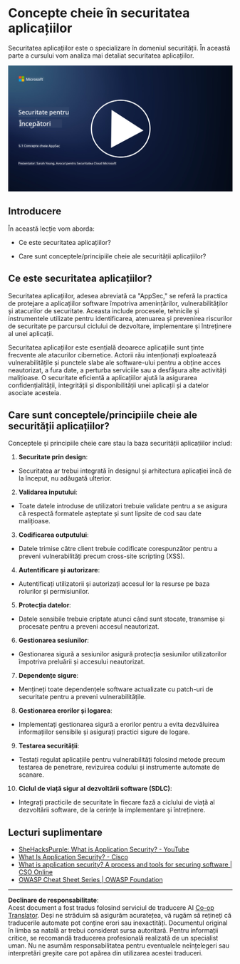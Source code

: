 <!--
CO_OP_TRANSLATOR_METADATA:
{
  "original_hash": "e4b56bb23078d3ffb7ad407d280b0c36",
  "translation_date": "2025-09-04T00:34:09+00:00",
  "source_file": "5.1 AppSec key concepts.md",
  "language_code": "ro"
}
-->
# Concepte cheie în securitatea aplicațiilor

Securitatea aplicațiilor este o specializare în domeniul securității. În această parte a cursului vom analiza mai detaliat securitatea aplicațiilor.

[![Urmărește videoclipul](../../translated_images/5-1_placeholder.29d7c06237ea84d113c4d91a72ee86a08f73f60187f2a32828c28cfda4f0aeb5.ro.png)](https://learn-video.azurefd.net/vod/player?id=d81dc210-ee8a-445a-aee0-aaf8a2b37af2)

## Introducere

În această lecție vom aborda:

- Ce este securitatea aplicațiilor?

- Care sunt conceptele/principiile cheie ale securității aplicațiilor?

## Ce este securitatea aplicațiilor?

Securitatea aplicațiilor, adesea abreviată ca "AppSec," se referă la practica de protejare a aplicațiilor software împotriva amenințărilor, vulnerabilităților și atacurilor de securitate. Aceasta include procesele, tehnicile și instrumentele utilizate pentru identificarea, atenuarea și prevenirea riscurilor de securitate pe parcursul ciclului de dezvoltare, implementare și întreținere al unei aplicații.

Securitatea aplicațiilor este esențială deoarece aplicațiile sunt ținte frecvente ale atacurilor cibernetice. Actorii rău intenționați exploatează vulnerabilitățile și punctele slabe ale software-ului pentru a obține acces neautorizat, a fura date, a perturba serviciile sau a desfășura alte activități malițioase. O securitate eficientă a aplicațiilor ajută la asigurarea confidențialității, integrității și disponibilității unei aplicații și a datelor asociate acesteia.

## Care sunt conceptele/principiile cheie ale securității aplicațiilor?

Conceptele și principiile cheie care stau la baza securității aplicațiilor includ:

1. **Securitate prin design**:

- Securitatea ar trebui integrată în designul și arhitectura aplicației încă de la început, nu adăugată ulterior.

2. **Validarea inputului**:

- Toate datele introduse de utilizatori trebuie validate pentru a se asigura că respectă formatele așteptate și sunt lipsite de cod sau date malițioase.

3. **Codificarea outputului**:

- Datele trimise către client trebuie codificate corespunzător pentru a preveni vulnerabilități precum cross-site scripting (XSS).

4. **Autentificare și autorizare**:

- Autentificați utilizatorii și autorizați accesul lor la resurse pe baza rolurilor și permisiunilor.

5. **Protecția datelor**:

- Datele sensibile trebuie criptate atunci când sunt stocate, transmise și procesate pentru a preveni accesul neautorizat.

6. **Gestionarea sesiunilor**:

- Gestionarea sigură a sesiunilor asigură protecția sesiunilor utilizatorilor împotriva preluării și accesului neautorizat.

7. **Dependențe sigure**:

- Mențineți toate dependențele software actualizate cu patch-uri de securitate pentru a preveni vulnerabilitățile.

8. **Gestionarea erorilor și logarea**:

- Implementați gestionarea sigură a erorilor pentru a evita dezvăluirea informațiilor sensibile și asigurați practici sigure de logare.

9. **Testarea securității**:

- Testați regulat aplicațiile pentru vulnerabilități folosind metode precum testarea de penetrare, revizuirea codului și instrumente automate de scanare.

10. **Ciclul de viață sigur al dezvoltării software (SDLC)**:

- Integrați practicile de securitate în fiecare fază a ciclului de viață al dezvoltării software, de la cerințe la implementare și întreținere.

## Lecturi suplimentare

- [SheHacksPurple: What is Application Security? - YouTube](https://www.youtube.com/watch?v=eNmccQNzSSY)
- [What Is Application Security? - Cisco](https://www.cisco.com/c/en/us/solutions/security/application-first-security/what-is-application-security.html#~how-does-it-work)
- [What is application security? A process and tools for securing software | CSO Online](https://www.csoonline.com/article/566471/what-is-application-security-a-process-and-tools-for-securing-software.html)
- [OWASP Cheat Sheet Series | OWASP Foundation](https://owasp.org/www-project-cheat-sheets/)

---

**Declinare de responsabilitate**:  
Acest document a fost tradus folosind serviciul de traducere AI [Co-op Translator](https://github.com/Azure/co-op-translator). Deși ne străduim să asigurăm acuratețea, vă rugăm să rețineți că traducerile automate pot conține erori sau inexactități. Documentul original în limba sa natală ar trebui considerat sursa autoritară. Pentru informații critice, se recomandă traducerea profesională realizată de un specialist uman. Nu ne asumăm responsabilitatea pentru eventualele neînțelegeri sau interpretări greșite care pot apărea din utilizarea acestei traduceri.